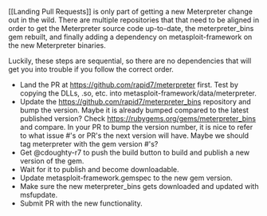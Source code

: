 [[Landing Pull Requests]] is only part of getting a new Meterpreter change out in the wild. There are multiple repositories that that need to be aligned in order to get the Meterpreter source code up-to-date, the meterpreter_bins gem rebuilt, and finally adding a dependency on metasploit-framework on the new Meterpreter binaries.

Luckily, these steps are sequential, so there are no dependencies that will get you into trouble if you follow the correct order.

 - Land the PR at https://github.com/rapid7/meterpreter first.
     Test by copying the DLLs, .so, etc. into metasploit-framework/data/meterpreter.
 - Update the https://github.com/rapid7/meterpreter_bins repository and bump the version.
     Maybe it is already bumped compared to the latest published version?
     Check https://rubygems.org/gems/meterpreter_bins and compare.
     In your PR to bump the version number, it is nice to refer to what issue #'s or PR's
     the next version will have. Maybe we should tag meterpreter with the gem version #'s?
 - Get @cdoughty-r7 to push the build button to build and publish a new version of the gem.
 - Wait for it to publish and become downloadable.
 - Update metasploit-framework.gemspec to the new gem version.
 - Make sure the new meterpreter_bins gets downloaded and updated with msfupdate.
 - Submit PR with the new functionality.
